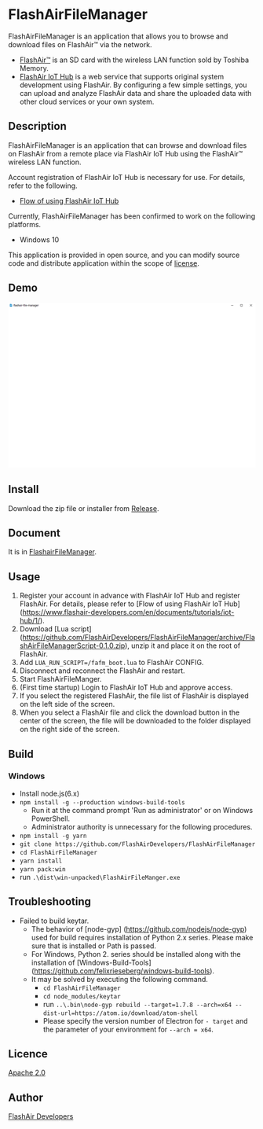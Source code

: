 FlashAirFileManager
====

FlashAirFileManager is an application that allows you to browse and download files on FlashAir™ via the network.
- [FlashAir™](http://www.flashair.info) is an SD card with the wireless LAN function sold by Toshiba Memory.
- [FlashAir IoT Hub](https://iot-hub.flashair-developers.com) is a web service that supports original system development using FlashAir. By configuring a few simple settings, you can upload and analyze FlashAir data and share the uploaded data with other cloud services or your own system.

## Description

FlashAirFileManager is an application that can browse and download files on FlashAir from a remote place via FlashAir IoT Hub using the FlashAir™ wireless LAN function.

Account registration of FlashAir IoT Hub is necessary for use. For details, refer to the following.
- [Flow of using FlashAir IoT Hub](https://www.flashair-developers.com/en/documents/tutorials/iot-hub/1/)

Currently, FlashAirFileManager has been confirmed to work on the following platforms.
- Windows 10

This application is provided in open source, and you can modify source code and distribute application within the scope of [license](https://github.com/FlashAirDevelopers/FlashAirFileManager/blob/master/LICENCE.txt).

## Demo

![FlashAirFileManager Demo](https://github.com/FlashAirDevelopers/FlashAirFileManager/blob/master/img/doc/demo.gif)

## Install

Download the zip file or installer from [Release](https://github.com/FlashAirDevelopers/FlashAirFileManager/releaces).

## Document

It is in [FlashairFileManager](https://www.flashair-developers.com/en/documents/tutorials/iot-hub/9/).

## Usage

1. Register your account in advance with FlashAir IoT Hub and register FlashAir. For details, please refer to [Flow of using FlashAir IoT Hub] (https://www.flashair-developers.com/en/documents/tutorials/iot-hub/1/).
2. Download [Lua script] (https://github.com/FlashAirDevelopers/FlashAirFileManager/archive/FlashAirFileManagerScript-0.1.0.zip), unzip it and place it on the root of FlashAir.
3. Add `LUA_RUN_SCRIPT=/fafm_boot.lua` to FlashAir CONFIG.
4. Disconnect and reconnect the FlashAir and restart.
5. Start FlashAirFileManger.
6. (First time startup) Login to FlashAir IoT Hub and approve access.
7. If you select the registered FlashAir, the file list of FlashAir is displayed on the left side of the screen.
8. When you select a FlashAir file and click the download button in the center of the screen, the file will be downloaded to the folder displayed on the right side of the screen.

## Build

### Windows

- Install node.js(6.x)
- `npm install -g --production windows-build-tools`
   - Run it at the command prompt 'Run as administrator' or on Windows PowerShell.
   - Administrator authority is unnecessary for the following procedures.
- `npm install -g yarn`
- `git clone https://github.com/FlashAirDevelopers/FlashAirFileManager`
- `cd FlashAirFileManager`
- `yarn install`
- `yarn pack:win`
- run `.\dist\win-unpacked\FlashAirFileManger.exe`

## Troubleshooting

- Failed to build keytar.
   - The behavior of [node-gyp] (https://github.com/nodejs/node-gyp) used for build requires installation of Python 2.x series. Please make sure that is installed or Path is passed.
   - For Windows, Python 2. series should be installed along with the installation of [Windows-Build-Tools] (https://github.com/felixrieseberg/windows-build-tools).
   - It may be solved by executing the following command.
      - `cd FlashAirFileManager`
      - `cd node_modules/keytar`
      - run `..\.bin\node-gyp rebuild --target=1.7.8 --arch=x64 --dist-url=https://atom.io/download/atom-shell`
      - Please specify the version number of Electron for `- target` and the parameter of your environment for `--arch = x64`.

## Licence

[Apache 2.0](https://github.com/FlashAirDevelopers/FlashAirFileManager/blob/master/LICENCE.txt)

## Author

[FlashAir Developers](https://github.com/FlashAirDevelopers)
